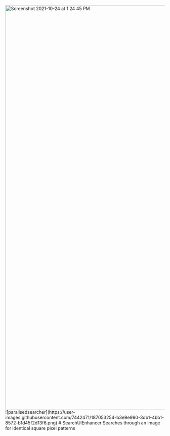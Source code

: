 <img width="1280" alt="Screenshot 2021-10-24 at 1 24 45 PM" src="https://user-images.githubusercontent.com/7442471/187052327-2ecb28cb-1ea0-4798-a2cc-07191c07fb1b.png">
![paralisedsearcher](https://user-images.githubusercontent.com/7442471/187053254-b3e9e990-3db1-4bb1-8572-b1d45f2d13f6.png)
# SearchUIEnhancer
Searches through an image for identical square pixel patterns
